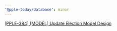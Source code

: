 ```yaml
---
'@pple-today/database': minor
---
```


[[PPLE-384] [MODEL] Update Election Model Design](https://linear.app/snts/issue/PPLE-384/model-update-election-model-design)
